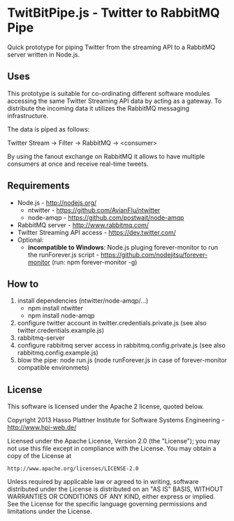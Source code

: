 ﻿# TwitBitPipe.js - Twitter to RabbitMQ Pipe

Quick prototype for piping Twitter from the streaming API to a RabbitMQ server written in Node.js.


## Uses
This prototype is suitable for co-ordinating different software modules accessing the same Twitter Streaming API data by acting as a gateway.
To distribute the incoming data it utilizes the RabbitMQ  messaging infrastructure.

The data is piped as follows:

Twitter Stream -> Filter -> RabbitMQ -> &lt;consumer&gt;

By using the fanout exchange on RabbitMQ it allows to have multiple consumers at once and receive real-time tweets.


## Requirements
* Node.js - http://nodejs.org/
    * ntwitter - https://github.com/AvianFlu/ntwitter
    * node-amqp - https://github.com/postwait/node-amqp
* RabbitMQ server - http://www.rabbitmq.com/
* Twitter Streaming API access - https://dev.twitter.com/
* Optional:
    * **incompatible to Windows**: Node.js pluging forever-monitor to run the runForever.js script  - https://github.com/nodejitsu/forever-monitor (run: npm forever-monitor -g)

## How to
1. install dependencies (ntwitter/node-amqp/...)
    * npm install ntwitter
    * npm install node-amqp
2. configure twitter account in twitter.credentials.private.js (see also twitter.credentials.example.js)
3. rabbitmq-server
4. configure rabbitmq server access in rabbitmq.config.private.js  (see also rabbitmq.config.example.js)
5. blow the pipe: node run.js (node runForever.js in case of forever-monitor compatible environmets)


## License
This software is licensed under the Apache 2 license, quoted below.

Copyright 2013 Hasso Plattner Institute for Software Systems Engineering - http://www.hpi-web.de/

Licensed under the Apache License, Version 2.0 (the "License"); you may not
use this file except in compliance with the License. You may obtain a copy of
the License at

    http://www.apache.org/licenses/LICENSE-2.0

Unless required by applicable law or agreed to in writing, software
distributed under the License is distributed on an "AS IS" BASIS, WITHOUT
WARRANTIES OR CONDITIONS OF ANY KIND, either express or implied. See the
License for the specific language governing permissions and limitations under
the License.